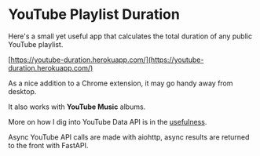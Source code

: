 # YouTube Playlist Duration

Here's a small yet useful app that calculates the total duration of any public YouTube playlist.

[https://youtube-duration.herokuapp.com/](https://youtube-duration.herokuapp.com/)

As a nice addition to a Chrome extension, it may go handy away from desktop.

It also works with **YouTube Music** albums.

More on how I dig into YouTube Data API is in the [usefulness](https://github.com/tvey/usefulness/tree/main/external_apis/youtube_data_api).

Async YouTube API calls are made with aiohttp, async results are returned to the front with FastAPI.

